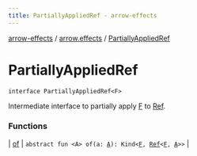 ```yaml
---
title: PartiallyAppliedRef - arrow-effects
---
```


[arrow-effects](../../index.html) / [arrow.effects](../index.html) / [PartiallyAppliedRef](./index.html)

# PartiallyAppliedRef

`interface PartiallyAppliedRef<F>`

Intermediate interface to partially apply [F](index.html#F) to [Ref](../-ref/index.html).

### Functions

| [of](of.html) | `abstract fun <A> of(a: `[`A`](of.html#A)`): Kind<`[`F`](index.html#F)`, `[`Ref`](../-ref/index.html)`<`[`F`](index.html#F)`, `[`A`](of.html#A)`>>` |

